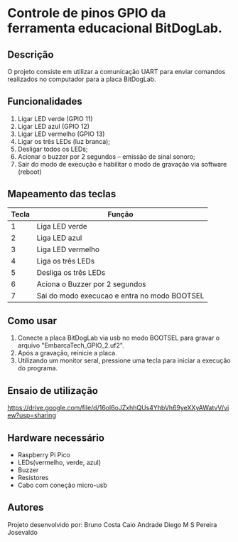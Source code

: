 # Controle de pinos GPIO da ferramenta educacional BitDogLab.

## Descrição

O projeto consiste em utilizar a comunicação UART para enviar comandos realizados no computador para a placa BitDogLab.

## Funcionalidades

1. Ligar LED verde (GPIO 11)
2. Ligar LED azul (GPIO 12)
3. Ligar LED vermelho (GPIO 13)
4. Ligar os três LEDs (luz branca);
5. Desligar todos os LEDs;
6. Acionar o buzzer por 2 segundos – emissão de sinal sonoro;
7. Sair do modo de execução e habilitar o modo de gravação via software (reboot)

## Mapeamento das teclas

| Tecla | Função                  |
|-------|--------------------------|
| 1     | Liga LED verde           |
| 2     | Liga LED azul            |
| 3     | Liga LED vermelho        |
| 4     | Liga os três LEDs        |
| 5     | Desliga os três LEDs     |
| 6     | Aciona o Buzzer por 2 segundos |
| 7     | Sai do modo execucao e entra no modo BOOTSEL |

## Como usar

1. Conecte a placa BitDogLab via usb no modo BOOTSEL para gravar o arquivo "EmbarcaTech_GPIO_2.uf2".
2. Após a gravação, reinicie a placa.
3. Utilizando um monitor seral, pressione uma tecla para iniciar a execução do programa.

## Ensaio de utilização

https://drive.google.com/file/d/16ol6oJZxhhQUs4YhbVh69yeXXyAWatvV/view?usp=sharing

## Hardware necessário

- Raspberry Pi Pico
- LEDs(vermelho, verde, azul)
- Buzzer
- Resistores
- Cabo com coneção micro-usb

## Autores

Projeto desenvolvido por:
Bruno Costa
Caio Andrade
Diego M S Pereira
Josevaldo